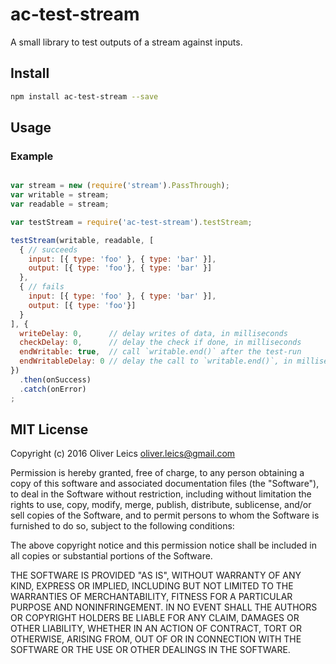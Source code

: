 
ac-test-stream
==============

A small library to test outputs of a stream against inputs.

Install
-------

```sh
npm install ac-test-stream --save
```

Usage
-----

### Example

```js

var stream = new (require('stream').PassThrough);
var writable = stream;
var readable = stream;

var testStream = require('ac-test-stream').testStream;

testStream(writable, readable, [
  { // succeeds
    input: [{ type: 'foo' }, { type: 'bar' }],
    output: [{ type: 'foo'}, { type: 'bar' }]
  },
  { // fails
    input: [{ type: 'foo' }, { type: 'bar' }],
    output: [{ type: 'foo'}]
  }
], {
  writeDelay: 0,      // delay writes of data, in milliseconds
  checkDelay: 0,      // delay the check if done, in milliseconds
  endWritable: true,  // call `writable.end()` after the test-run
  endWritableDelay: 0 // delay the call to `writable.end()`, in milliseconds
})
  .then(onSuccess)
  .catch(onError)
;

```

MIT License
-----------

Copyright (c) 2016 Oliver Leics <oliver.leics@gmail.com>

Permission is hereby granted, free of charge, to any person obtaining a copy of this software and associated documentation files (the "Software"), to deal in the Software without restriction, including without limitation the rights to use, copy, modify, merge, publish, distribute, sublicense, and/or sell copies of the Software, and to permit persons to whom the Software is furnished to do so, subject to the following conditions:

The above copyright notice and this permission notice shall be included in all copies or substantial portions of the Software.

THE SOFTWARE IS PROVIDED "AS IS", WITHOUT WARRANTY OF ANY KIND, EXPRESS OR IMPLIED, INCLUDING BUT NOT LIMITED TO THE WARRANTIES OF MERCHANTABILITY, FITNESS FOR A PARTICULAR PURPOSE AND NONINFRINGEMENT. IN NO EVENT SHALL THE AUTHORS OR COPYRIGHT HOLDERS BE LIABLE FOR ANY CLAIM, DAMAGES OR OTHER LIABILITY, WHETHER IN AN ACTION OF CONTRACT, TORT OR OTHERWISE, ARISING FROM, OUT OF OR IN CONNECTION WITH THE SOFTWARE OR THE USE OR OTHER DEALINGS IN THE SOFTWARE.
